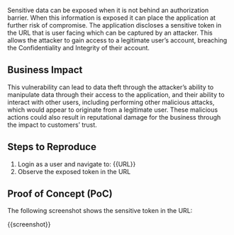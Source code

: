 Sensitive data can be exposed when it is not behind an authorization barrier. When this information is exposed it can place the application at further risk of compromise. The application discloses a sensitive token in the URL that is user facing which can be captured by an attacker. This allows the attacker to gain access to a legitimate user’s account, breaching the Confidentiality and Integrity of their account.

## Business Impact

This vulnerability can lead to data theft through the attacker’s ability to manipulate data through their access to the application, and their ability to interact with other users, including performing other malicious attacks, which would appear to originate from a legitimate user. These malicious actions could also result in reputational damage for the business through the impact to customers’ trust.

## Steps to Reproduce

1. Login as a user and navigate to: {{URL}}
1. Observe the exposed token in the URL

## Proof of Concept (PoC)

The following screenshot shows the sensitive token in the URL:

{{screenshot}}

